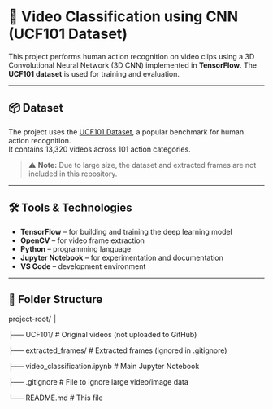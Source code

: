 # 🎥 Video Classification using CNN (UCF101 Dataset)

This project performs human action recognition on video clips using a 3D Convolutional Neural Network (3D CNN) implemented in **TensorFlow**. The **UCF101 dataset** is used for training and evaluation.

---

## 📦 Dataset

The project uses the [UCF101 Dataset](https://www.crcv.ucf.edu/data/UCF101.php), a popular benchmark for human action recognition.  
It contains 13,320 videos across 101 action categories.

> ⚠️ **Note:** Due to large size, the dataset and extracted frames are not included in this repository.

---

## 🛠️ Tools & Technologies

- **TensorFlow** – for building and training the deep learning model  
- **OpenCV** – for video frame extraction  
- **Python** – programming language  
- **Jupyter Notebook** – for experimentation and documentation  
- **VS Code** – development environment

---

## 📂 Folder Structure

project-root/
│

├── UCF101/ # Original videos (not uploaded to GitHub)

├── extracted_frames/ # Extracted frames (ignored in .gitignore)

├── video_classification.ipynb # Main Jupyter Notebook

├── .gitignore # File to ignore large video/image data

└── README.md # This file
